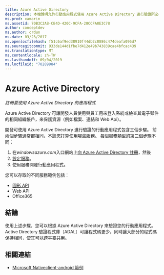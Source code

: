 ```yaml
---
title: Azure Active Directory
description: 本檔說明允許行動應用程式使用 Azure Active Directory 進行驗證所必須遵循的步驟。
ms.prod: xamarin
ms.assetid: 70B3C2AB-CB4D-420C-9CFA-20CCFA0E3C78
author: conceptdev
ms.author: crdun
ms.date: 03/23/2017
ms.openlocfilehash: f51c6af9ed38910f44db2c0886c474deafa096d7
ms.sourcegitcommit: 933de144d1fbe7d412e49b743839cae4bfcac439
ms.translationtype: MT
ms.contentlocale: zh-TW
ms.lasthandoff: 09/04/2019
ms.locfileid: "70289984"
---
```

# <a name="azure-active-directory"></a>Azure Active Directory

_註冊要使用 Azure Active Directory 的應用程式_

Azure Active Directory 可讓開發人員使用與員工用來登入系統或檢查其電子郵件的相同組織帳戶，來保護資源（例如檔案、連結和 Web Api）。

開發可使用 Azure Active Directory 進行驗證的行動應用程式包含三個步驟。
前兩個步驟通常都相同，不論您打算使用哪些服務。 每個服務類型的第三個步驟不同：

  1. 在*windowsazure.com*入口網站上[向 Azure Active Directory 註冊](~/cross-platform/data-cloud/active-directory/get-started/register.md)，然後
  2. [設定服務](~/cross-platform/data-cloud/active-directory/get-started/configure.md)。
  3. 使用服務開發行動應用程式。

您可以存取的不同服務範例包括：

- [圖形 API](~/cross-platform/data-cloud/active-directory/graph.md)
- Web API
- Office365


## <a name="conclusion"></a>結論

使用上述步驟，您可以根據 Azure Active Directory 來驗證您的行動應用程式。 Active Directory 驗證程式庫（ADAL）可讓程式碼更少，同時讓大部分的程式碼保持相同，使其可以跨平臺共用。



## <a name="related-links"></a>相關連結

- [Microsoft Nativeclient-android 範例](https://github.com/AzureADSamples/NativeClient-MultiTarget-DotNet)
